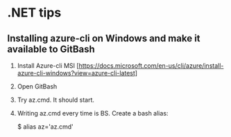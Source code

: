 # .NET tips

## Installing azure-cli on Windows and make it available to GitBash

1) Install Azure-cli MSI [https://docs.microsoft.com/en-us/cli/azure/install-azure-cli-windows?view=azure-cli-latest]

2) Open GitBash

3) Try az.cmd. It should start.

4) Writing az.cmd every time is BS. Create a bash alias:
    
    $ alias  az='az.cmd'
    
    
    
    

